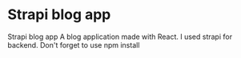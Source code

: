 # Strapi blog app
 Strapi blog app
 A blog application made with React.
 I used strapi for backend.
 Don't forget to use npm install
